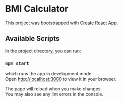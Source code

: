 # BMI Calculator

This project was bootstrapped with [Create React App](https://github.com/facebook/create-react-app).

## Available Scripts

In the project directory, you can run:
### `npm start`
which runs the app in development mode.\
Open [http://localhost:3000](http://localhost:3000) to view it in your browser.

The page will reload when you make changes.\
You may also see any lint errors in the console.


